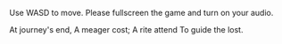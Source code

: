 Use WASD to move. Please fullscreen the game and turn on your audio.

At journey's end,
A meager cost;
A rite attend
To guide the lost.